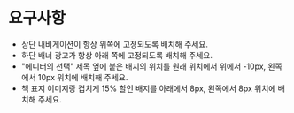 # 요구사항

- 상단 내비게이션이 항상 위쪽에 고정되도록 배치해 주세요.
- 하단 배너 광고가 항상 아래 쪽에 고정되도록 배치해 주세요.
- "에디터의 선택" 제목 옆에 붙은 배지의 위치를 원래 위치에서 위에서 -10px, 왼쪽에서 10px 위치에 배치해 주세요.
- 책 표지 이미지랑 겹치게 15% 할인 배지를 아래에서 8px, 왼쪽에서 8px 위치에 배치해 주세요.
